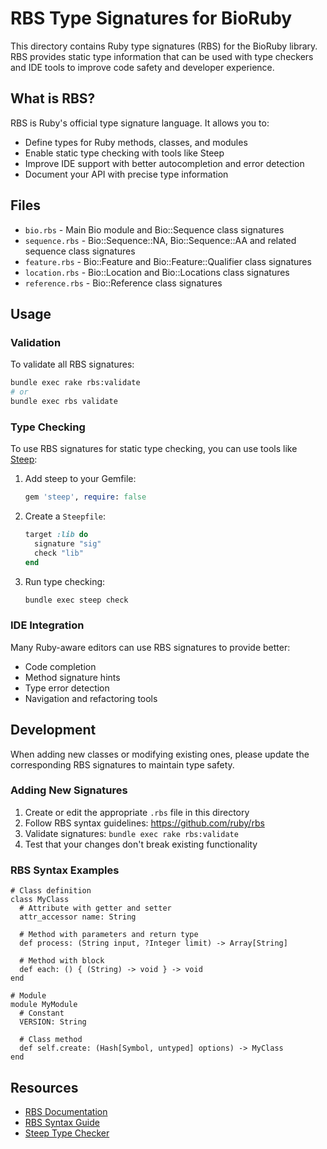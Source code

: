 # RBS Type Signatures for BioRuby

This directory contains Ruby type signatures (RBS) for the BioRuby library. RBS provides static type information that can be used with type checkers and IDE tools to improve code safety and developer experience.

## What is RBS?

RBS is Ruby's official type signature language. It allows you to:
- Define types for Ruby methods, classes, and modules
- Enable static type checking with tools like Steep
- Improve IDE support with better autocompletion and error detection
- Document your API with precise type information

## Files

- `bio.rbs` - Main Bio module and Bio::Sequence class signatures
- `sequence.rbs` - Bio::Sequence::NA, Bio::Sequence::AA and related sequence class signatures
- `feature.rbs` - Bio::Feature and Bio::Feature::Qualifier class signatures  
- `location.rbs` - Bio::Location and Bio::Locations class signatures
- `reference.rbs` - Bio::Reference class signatures

## Usage

### Validation

To validate all RBS signatures:

```bash
bundle exec rake rbs:validate
# or
bundle exec rbs validate
```

### Type Checking

To use RBS signatures for static type checking, you can use tools like [Steep](https://github.com/soutaro/steep):

1. Add steep to your Gemfile:
   ```ruby
   gem 'steep', require: false
   ```

2. Create a `Steepfile`:
   ```ruby
   target :lib do
     signature "sig"
     check "lib"
   end
   ```

3. Run type checking:
   ```bash
   bundle exec steep check
   ```

### IDE Integration

Many Ruby-aware editors can use RBS signatures to provide better:
- Code completion
- Method signature hints
- Type error detection
- Navigation and refactoring tools

## Development

When adding new classes or modifying existing ones, please update the corresponding RBS signatures to maintain type safety.

### Adding New Signatures

1. Create or edit the appropriate `.rbs` file in this directory
2. Follow RBS syntax guidelines: https://github.com/ruby/rbs
3. Validate signatures: `bundle exec rake rbs:validate`
4. Test that your changes don't break existing functionality

### RBS Syntax Examples

```rbs
# Class definition
class MyClass
  # Attribute with getter and setter
  attr_accessor name: String
  
  # Method with parameters and return type
  def process: (String input, ?Integer limit) -> Array[String]
  
  # Method with block
  def each: () { (String) -> void } -> void
end

# Module
module MyModule
  # Constant
  VERSION: String
  
  # Class method
  def self.create: (Hash[Symbol, untyped] options) -> MyClass
end
```

## Resources

- [RBS Documentation](https://github.com/ruby/rbs)
- [RBS Syntax Guide](https://github.com/ruby/rbs/blob/master/docs/syntax.md)
- [Steep Type Checker](https://github.com/soutaro/steep)